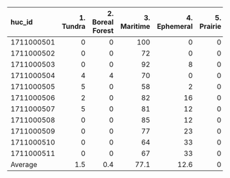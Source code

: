 | huc_id     |   1. Tundra |   2. Boreal Forest |   3. Maritime |   4. Ephemeral |   5. Prairie |   6. Montane Forest |   7. Ice |   8. Ocean |
|:-----------|------------:|-------------------:|--------------:|---------------:|-------------:|--------------------:|---------:|-----------:|
| 1711000501 |         0   |                0   |         100   |            0   |            0 |                 0   |      0   |          0 |
| 1711000502 |         0   |                0   |          72   |            0   |            0 |                28   |      0   |          0 |
| 1711000503 |         0   |                0   |          92   |            8   |            0 |                 0   |      0   |          0 |
| 1711000504 |         4   |                4   |          70   |            0   |            0 |                22   |      0   |          0 |
| 1711000505 |         5   |                0   |          58   |            2   |            0 |                35   |      0   |          0 |
| 1711000506 |         2   |                0   |          82   |           16   |            0 |                 0   |      0   |          0 |
| 1711000507 |         5   |                0   |          81   |           12   |            0 |                 0   |      2   |          0 |
| 1711000508 |         0   |                0   |          85   |           12   |            0 |                 0   |      3   |          0 |
| 1711000509 |         0   |                0   |          77   |           23   |            0 |                 0   |      0   |          0 |
| 1711000510 |         0   |                0   |          64   |           33   |            0 |                 0   |      4   |          0 |
| 1711000511 |         0   |                0   |          67   |           33   |            0 |                 0   |      0   |          0 |
| Average    |         1.5 |                0.4 |          77.1 |           12.6 |            0 |                 7.7 |      0.8 |          0 |